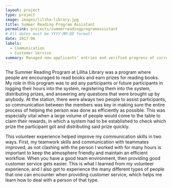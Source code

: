 ```yaml
---
layout: project
type: project
image: images/liliha-library.jpg
title: Summer Reading Program Assistant
permalink: projects/summerreadingprogramassistant
# All dates must be YYYY-MM-DD format!
date: 2017-06
labels:
  - Communication
  - Customer Service
summary: Managed new applicants’ entries and verified progress of current applicants within the summer reading program.
---
```


The Summer Reading Program at Liliha Library was a program where people are encouraged to read books and earn prizes for reading books. My role in this program was to aid any participants or future participants in logging their hours into the system, registering them into the system, distributing prizes, and answering any questions that were brought up by anybody. At the station, there were always two people to assist participants, so communication between the members was key in making sure the entire process of helping the person was done as efficiently as possible. This was especially vital when a large volume of people would come to the table to claim their rewards, in which a system had to be established to check which prize the participant got and distributing said prize quickly.

This volunteer experience helped improve my communication skills in two ways. First, my teamwork skills and communication with teammates improved, as not clashing with the person I worked with for many hours is important to keep the atmosphere friendly and maintain an efficient workflow. When you have a good team environment, then providing good customer service gets easier. This is what I learned from my volunteer experience, and I also got to experience the many different types of people that one can encounter when providing customer service, which helps me learn how to deal with a person of that type.

